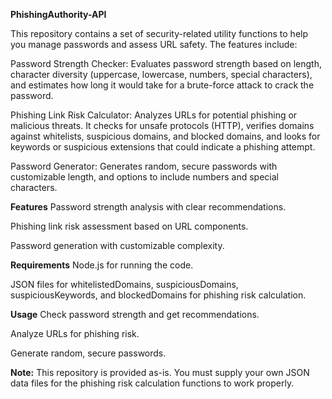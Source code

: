 **PhishingAuthority-API**

This repository contains a set of security-related utility functions to help you manage passwords and assess URL safety. The features include:

Password Strength Checker: Evaluates password strength based on length, character diversity (uppercase, lowercase, numbers, special characters), and estimates how long it would take for a brute-force attack to crack the password.

Phishing Link Risk Calculator: Analyzes URLs for potential phishing or malicious threats. It checks for unsafe protocols (HTTP), verifies domains against whitelists, suspicious domains, and blocked domains, and looks for keywords or suspicious extensions that could indicate a phishing attempt.

Password Generator: Generates random, secure passwords with customizable length, and options to include numbers and special characters.

**Features**
Password strength analysis with clear recommendations.

Phishing link risk assessment based on URL components.

Password generation with customizable complexity.

**Requirements**
Node.js for running the code.

JSON files for whitelistedDomains, suspiciousDomains, suspiciousKeywords, and blockedDomains for phishing risk calculation.

**Usage**
Check password strength and get recommendations.

Analyze URLs for phishing risk.

Generate random, secure passwords.

**Note:**
This repository is provided as-is. You must supply your own JSON data files for the phishing risk calculation functions to work properly.
